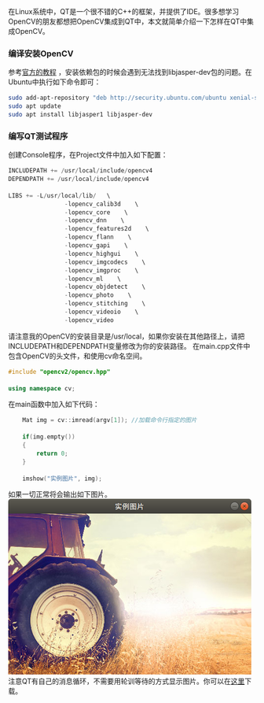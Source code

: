 在Linux系统中，QT是一个很不错的C++的框架，并提供了IDE。很多想学习OpenCV的朋友都想把OpenCV集成到QT中，本文就简单介绍一下怎样在QT中集成OpenCV。  
### 编译安装OpenCV    
参考[官方的教程](https://docs.opencv.org/2.4/doc/tutorials/introduction/linux_install/linux_install.html?highlight=installation) ，安装依赖包的时候会遇到无法找到libjasper-dev包的问题。在Ubuntu中执行如下命令即可：
```bash
sudo add-apt-repository "deb http://security.ubuntu.com/ubuntu xenial-security main"
sudo apt update
sudo apt install libjasper1 libjasper-dev
```  
### 编写QT测试程序
创建Console程序，在Project文件中加入如下配置：
```c
INCLUDEPATH += /usr/local/include/opencv4
DEPENDPATH += /usr/local/include/opencv4

LIBS += -L/usr/local/lib/   \
                -lopencv_calib3d    \
                -lopencv_core    \
                -lopencv_dnn    \
                -lopencv_features2d    \
                -lopencv_flann    \
                -lopencv_gapi    \
                -lopencv_highgui    \
                -lopencv_imgcodecs    \
                -lopencv_imgproc    \
                -lopencv_ml    \
                -lopencv_objdetect    \
                -lopencv_photo    \
                -lopencv_stitching    \
                -lopencv_videoio    \
                -lopencv_video
```
请注意我的OpenCV的安装目录是/usr/local，如果你安装在其他路径上，请把INCLUDEPATH和DEPENDPATH变量修改为你的安装路径。
在main.cpp文件中包含OpenCV的头文件，和使用cv命名空间。
```cpp
#include "opencv2/opencv.hpp"

using namespace cv;
```  
在main函数中加入如下代码：
```cpp
    Mat img = cv::imread(argv[1]); //加载命令行指定的图片  
    
    if(img.empty())
    {
        return 0;
    }

    imshow("实例图片", img);
```   
如果一切正常将会输出如下图片。
![Hell world](/data/image/hello_opencv.png  "Hello OpenCV")  
注意QT有自己的消息循环，不需要用轮训等待的方式显示图片。你可以在[这里](/data/codes/hello_opencv.tar.gz)下载。
